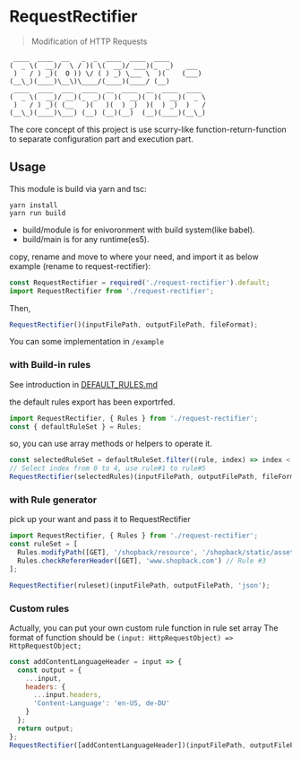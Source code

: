 # RequestRectifier

> Modification of HTTP Requests

```
 ____  ____  __   _  _  ____  ____  ____
(  _ \(  __)/  \ / )( \(  __)/ ___)(_  _)   ___
 )   / ) _)(  O )) \/ ( ) _) \___ \  )(    (___)
(__\_)(____)\__\)\____/(____)(____/ (__)
 ____  ____  ___  ____  __  ____  __  ____  ____
(  _ \(  __)/ __)(_  _)(  )(  __)(  )(  __)(  _ \
 )   / ) _)( (__   )(   )(  ) _)  )(  ) _)  )   /
(__\_)(____)\___) (__) (__)(__)  (__)(____)(__\_)

```

The core concept of this project is use scurry-like function-return-function to separate configuration part and execution part.

## Usage

This module is build via yarn and tsc:

```
yarn install
yarn run build
```

- build/module is for enivoronment with build system(like babel).
- build/main is for any runtime(es5).

copy, rename and move to where your need, and import it as below example (rename to request-rectifier):

```js
const RequestRectifier = required('./request-rectifier').default;
import RequestRectifier from './request-rectifier';
```

Then,

```js
RequestRectifier()(inputFilePath, outputFilePath, fileFormat);
```

You can some implementation in `/example`

### with Build-in rules

See introduction in [DEFAULT_RULES.md](DEFAULT_RULES.md#default-rules)

the default rules export has been exportrfed.

```js
import RequestRectifier, { Rules } from './request-rectifier';
const { defaultRuleSet } = Rules;
```

so, you can use array methods or helpers to operate it.

```js
const selectedRuleSet = defaultRuleSet.filter((rule, index) => index < 5);
// Select index from 0 to 4, use rule#1 to rule#5
RequestRectifier(selectedRules)(inputFilePath, outputFilePath, fileFormat);
```

### with Rule generator

pick up your want and pass it to RequestRectifier

```js
import RequestRectifier, { Rules } from './request-rectifier';
const ruleSet = [
  Rules.modifyPath([GET], '/shopback/resource', '/shopback/static/assets'), // Rule #1
  Rules.checkRefererHeader([GET], 'www.shopback.com') // Rule #3
];

RequestRectifier(ruleset)(inputFilePath, outputFilePath, 'json');
```

### Custom rules

Actually, you can put your own custom rule function in rule set array
The format of function should be `(input: HttpRequestObject) => HttpRequestObject;`

```js
const addContentLanguageHeader = input => {
  const output = {
    ...input,
    headers: {
      ...input.headers,
      'Content-Language': 'en-US, de-DU'
    }
  };
  return output;
};
RequestRectifier([addContentLanguageHeader])(inputFilePath, outputFilePath, 'json');
```
